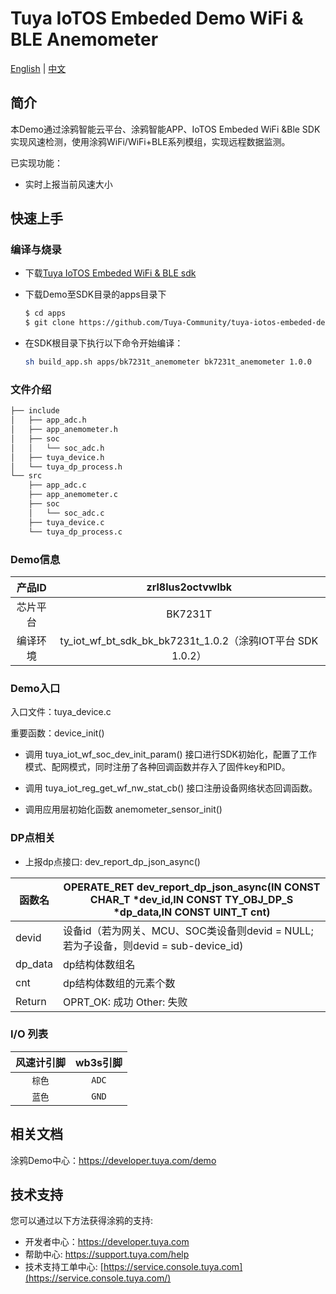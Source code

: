 # Tuya IoTOS Embeded Demo WiFi & BLE Anemometer

[English](./README.md) | [中文](./README_zh.md) 

## 简介 

本Demo通过涂鸦智能云平台、涂鸦智能APP、IoTOS Embeded WiFi &Ble SDK实现风速检测，使用涂鸦WiFi/WiFi+BLE系列模组，实现远程数据监测。

已实现功能：

+ 实时上报当前风速大小

## 快速上手 

### 编译与烧录
+ 下载[Tuya IoTOS Embeded WiFi & BLE sdk](https://github.com/tuya/tuya-iotos-embeded-sdk-wifi-ble-bk7231t) 

+ 下载Demo至SDK目录的apps目录下 

  ```bash
  $ cd apps
  $ git clone https://github.com/Tuya-Community/tuya-iotos-embeded-demo-wifi-ble-anemometer.git
  ```
+ 在SDK根目录下执行以下命令开始编译：

  ```bash
  sh build_app.sh apps/bk7231t_anemometer bk7231t_anemometer 1.0.0 
  ```
  
### 文件介绍 

```bash
├── include
│   ├── app_adc.h
│   ├── app_anemometer.h
│   ├── soc
│   │   └── soc_adc.h
│   ├── tuya_device.h
│   └── tuya_dp_process.h
└── src
    ├── app_adc.c
    ├── app_anemometer.c
    ├── soc
    │   └── soc_adc.c
    ├── tuya_device.c
    └── tuya_dp_process.c
```



 ### Demo信息 

|  产品ID  |                      zrl8lus2octvwlbk                      |
| :------: | :--------------------------------------------------------: |
| 芯片平台 |                          BK7231T                           |
| 编译环境 | ty_iot_wf_bt_sdk_bk_bk7231t_1.0.2（涂鸦IOT平台 SDK 1.0.2） |

  

### Demo入口

入口文件：tuya_device.c

重要函数：device_init()

+ 调用 tuya_iot_wf_soc_dev_init_param() 接口进行SDK初始化，配置了工作模式、配网模式，同时注册了各种回调函数并存入了固件key和PID。

+ 调用 tuya_iot_reg_get_wf_nw_stat_cb() 接口注册设备网络状态回调函数。

+ 调用应用层初始化函数 anemometer_sensor_init() 

 

### DP点相关

+ 上报dp点接口: dev_report_dp_json_async()

| 函数名  | OPERATE_RET dev_report_dp_json_async(IN CONST CHAR_T *dev_id,IN CONST TY_OBJ_DP_S *dp_data,IN CONST UINT_T cnt) |
| ------- | ------------------------------------------------------------ |
| devid   | 设备id（若为网关、MCU、SOC类设备则devid = NULL;若为子设备，则devid = sub-device_id) |
| dp_data | dp结构体数组名                                               |
| cnt     | dp结构体数组的元素个数                                       |
| Return  | OPRT_OK: 成功  Other: 失败                                   |

 

### I/O 列表 

| 风速计引脚 | wb3s引脚 |
| :--------: | :------: |
|   `棕色`   |  `ADC`   |
|   `蓝色`   |  `GND`   |

 

## 相关文档

涂鸦Demo中心：https://developer.tuya.com/demo



## 技术支持

您可以通过以下方法获得涂鸦的支持:

- 开发者中心：https://developer.tuya.com
- 帮助中心: https://support.tuya.com/help
- 技术支持工单中心: [https://service.console.tuya.com](https://service.console.tuya.com/) 